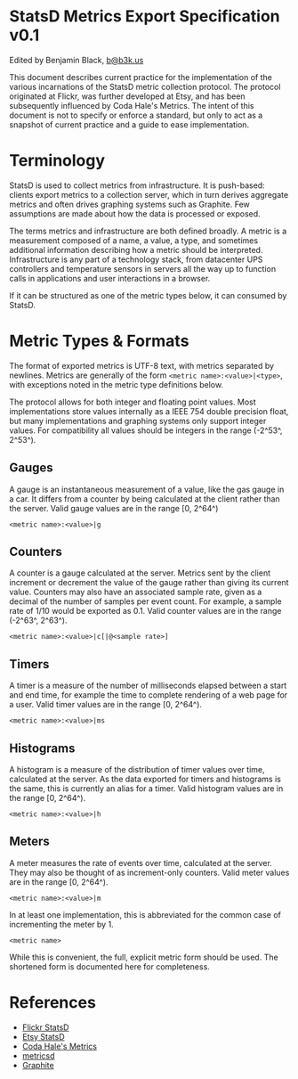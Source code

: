 StatsD Metrics Export Specification v0.1
========================================

Edited by Benjamin Black, <b@b3k.us>

This document describes current practice for the implementation of the various incarnations of the StatsD metric collection protocol.  The protocol originated at Flickr, was further developed at Etsy, and has been subsequently influenced by Coda Hale's Metrics.  The intent of this document is not to specify or enforce a standard, but only to act as a snapshot of current practice and a guide to ease implementation.


Terminology
===========

StatsD is used to collect metrics from infrastructure.  It is push-based: clients export metrics to a collection server, which in turn derives aggregate metrics and often drives graphing systems such as Graphite.  Few assumptions are made about how the data is processed or exposed.

The terms metrics and infrastructure are both defined broadly.  A metric is a measurement composed of a name, a value, a type, and sometimes additional information describing how a metric should be interpreted.  Infrastructure is any part of a technology stack, from datacenter UPS controllers and temperature sensors in servers all the way up to function calls in applications and user interactions in a browser.

If it can be structured as one of the metric types below, it can consumed by StatsD.


Metric Types & Formats
======================

The format of exported metrics is UTF-8 text, with metrics separated by newlines.  Metrics are generally of the form `<metric name>:<value>|<type>`, with exceptions noted in the metric type definitions below.

The protocol allows for both integer and floating point values. Most implementations store values internally as a IEEE 754 double precision float, but many implementations and graphing systems only support integer values. For compatibility all values should be integers in the range (-2^53^, 2^53^).

Gauges
------

A gauge is an instantaneous measurement of a value, like the gas gauge in a car.  It differs from a counter by being calculated at the client rather than the server.  Valid gauge values are in the range [0, 2^64^)

	<metric name>:<value>|g

Counters
--------

A counter is a gauge calculated at the server.  Metrics sent by the client increment or decrement the value of the gauge rather than giving its current value.  Counters may also have an associated sample rate, given as a decimal of the number of samples per event count.  For example, a sample rate of 1/10 would be exported as 0.1. Valid counter values are in the range (-2^63^, 2^63^).

	<metric name>:<value>|c[|@<sample rate>]

Timers
------

A timer is a measure of the number of milliseconds elapsed between a start and end time, for example the time to complete rendering of a web page for a user.  Valid timer values are in the range [0, 2^64^).

	<metric name>:<value>|ms

Histograms
----------

A histogram is a measure of the distribution of timer values over time, calculated at the server.  As the data exported for timers and histograms is the same, this is currently an alias for a timer.  Valid histogram values are in the range [0, 2^64^).

	<metric name>:<value>|h

Meters
------

A meter measures the rate of events over time, calculated at the server.  They may also be thought of as increment-only counters.  Valid meter values are in the range [0, 2^64^).

	<metric name>:<value>|m

In at least one implementation, this is abbreviated for the common case of incrementing the meter by 1.

	<metric name>

While this is convenient, the full, explicit metric form should be used.  The shortened form is documented here for completeness.


References
==========

* [Flickr StatsD](http://code.flickr.com/blog/2008/10/27/counting-timing/)
* [Etsy StatsD](https://github.com/etsy/statsd)
* [Coda Hale's Metrics](http://metrics.codahale.com/)
* [metricsd](https://github.com/mojodna/metricsd)
* [Graphite](http://graphite.wikidot.com/)

